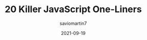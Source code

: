 ---
author: saviomartin7
date: 2021-09-19
publisher: thepracticaldev
tags:
  - javascript
target_url: https://dev.to/saviomartin/20-killer-javascript-one-liners-94f
title: 20 Killer JavaScript One-Liners
---